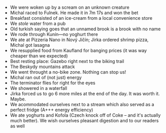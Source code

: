 - We were woken up by a scream on an unknown creature
- Michal raced to Fulnek. He made it in 7m 17s and won the bet
- Breakfast consisted of an ice-cream from a local convenience store
- We _stole_ water from a pub
- Old turkish saying goes that an unnamed brook is a brook with no name
- We rode through Kunín—no yoghurt there
- We ate at Pizzeria Nano in Nový Jičín; Jirka ordered shrimp pizza, Michal got lasagna
- We resupplied food from Kaufland for banging prices (it was way cheaper than we expected)
- Best resting place: Gazebo right next to the biking trail
- The Beskydy mountains attack
- We went throught a no-bike zone. Nothing can stop us!
- Michal ran out of (not just) energy
- The terminator flies for right for the eyes
- We showered in a waterfall
- Jirka forced us to go 6 more miles at the end of the day. It was worth it. Maybe.
- We acommodated ourselves next to a stream which also served as a perfect fridge (A+++ energy efficiency)
- We ate yoghurts and Kofola (Czech knock off of Coke – and it's actually much better). We wish ourselves pleasant digestion and to our readers as well